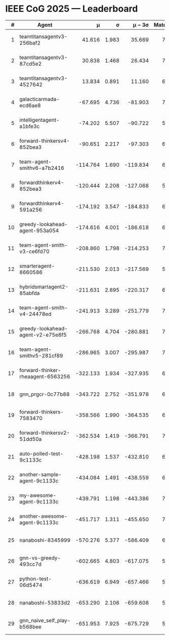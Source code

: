 # IEEE CoG 2025 — Leaderboard

| # | Agent | μ | σ | μ − 3σ | Matches | Updated |
|---:|---|---:|---:|---:|---:|---|
| 1 | teamtitansagentv3-256baf2 | 41.616 | 1.983 | 35.669 | 7106 | 2025-08-19 18:14 |
| 2 | teamtitansagentv3-87cd5e2 | 30.838 | 1.468 | 26.434 | 7272 | 2025-08-19 18:14 |
| 3 | teamtitansagentv3-4527642 | 13.834 | 0.891 | 11.160 | 6734 | 2025-08-19 18:14 |
| 4 | galacticarmada-ecd6ae8 | -67.695 | 4.736 | -81.903 | 7000 | 2025-08-19 18:14 |
| 5 | intelligentagent-a1bfe3c | -74.202 | 5.507 | -90.722 | 5781 | 2025-08-19 18:14 |
| 6 | forward-thinkersv4-852bea3 | -90.651 | 2.217 | -97.303 | 6166 | 2025-08-19 18:14 |
| 7 | team-agent-smithv6-a7b2416 | -114.764 | 1.690 | -119.834 | 6740 | 2025-08-19 18:14 |
| 8 | forwardthinkerv4-852bea3 | -120.444 | 2.208 | -127.068 | 5560 | 2025-08-19 18:14 |
| 9 | forwardthinkerv4-591a256 | -174.192 | 3.547 | -184.833 | 6410 | 2025-08-19 18:14 |
| 10 | greedy-lookahead-agent-953a054 | -174.616 | 4.001 | -186.618 | 6754 | 2025-08-19 18:14 |
| 11 | team-agent-smith-v3-ce6fd70 | -208.860 | 1.798 | -214.253 | 7662 | 2025-08-19 18:14 |
| 12 | smarteragent-8660586 | -211.530 | 2.013 | -217.569 | 5915 | 2025-08-19 18:14 |
| 13 | hybridsmartagent2-85abfda | -211.631 | 2.895 | -220.317 | 6540 | 2025-08-19 18:14 |
| 14 | team-agent-smith-v4-24478ed | -241.913 | 3.289 | -251.779 | 7242 | 2025-08-19 18:14 |
| 15 | greedy-lookahead-agent-v2-e75e8f5 | -266.768 | 4.704 | -280.881 | 7074 | 2025-08-19 18:14 |
| 16 | team-agent-smithv5-281cf89 | -286.965 | 3.007 | -295.987 | 7320 | 2025-08-19 18:14 |
| 17 | forward-thinker-rheaagent-6563256 | -322.133 | 1.934 | -327.935 | 6580 | 2025-08-19 18:14 |
| 18 | gnn_prgcr-0c77b88 | -343.722 | 2.752 | -351.978 | 6510 | 2025-08-19 18:14 |
| 19 | forward-thinkers-7583470 | -358.566 | 1.990 | -364.535 | 6360 | 2025-08-19 18:14 |
| 20 | forward-thinkersv2-51dd50a | -362.534 | 1.419 | -366.791 | 7260 | 2025-08-19 18:14 |
| 21 | auto-polled-test-9c1133c | -428.198 | 1.537 | -432.810 | 6600 | 2025-08-19 18:14 |
| 22 | another-sample-agent-9c1133c | -434.084 | 1.491 | -438.559 | 6920 | 2025-08-19 18:14 |
| 23 | my-awesome-agent-9c1133c | -439.791 | 1.198 | -443.386 | 7460 | 2025-08-19 18:14 |
| 24 | another-awesome-agent-9c1133c | -451.717 | 1.311 | -455.650 | 7540 | 2025-08-19 18:14 |
| 25 | nanaboshi-8345999 | -570.276 | 5.377 | -586.409 | 6160 | 2025-08-19 18:14 |
| 26 | gnn-vs-greedy-493cc7d | -602.665 | 4.803 | -617.075 | 5740 | 2025-08-19 18:14 |
| 27 | python-test-06d5474 | -636.619 | 6.949 | -657.466 | 5430 | 2025-08-19 18:14 |
| 28 | nanaboshi-53833d2 | -653.290 | 2.106 | -659.608 | 5280 | 2025-08-19 18:14 |
| 29 | gnn_naive_self_play-b568bee | -651.953 | 7.925 | -675.729 | 5780 | 2025-08-19 18:14 |
